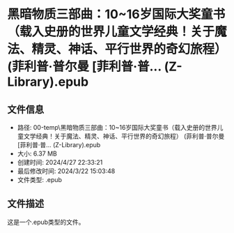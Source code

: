 ﻿# 黑暗物质三部曲：10~16岁国际大奖童书（载入史册的世界儿童文学经典！关于魔法、精灵、神话、平行世界的奇幻旅程） (菲利普·普尔曼 [菲利普·普... (Z-Library).epub

## 文件信息
- 路径: 00-temp\黑暗物质三部曲：10~16岁国际大奖童书（载入史册的世界儿童文学经典！关于魔法、精灵、神话、平行世界的奇幻旅程） (菲利普·普尔曼 [菲利普·普... (Z-Library).epub
- 大小: 6.37 MB
- 创建时间: 2024/4/27 22:33:21
- 最后修改时间: 2024/3/22 15:03:48
- 文件类型: .epub

## 文件描述
这是一个.epub类型的文件。

